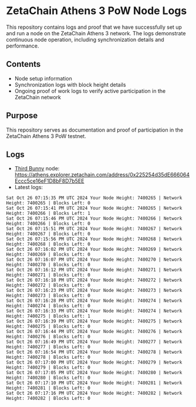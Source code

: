 # ZetaChain Athens 3 PoW Node Logs
This repository contains logs and proof that we have successfully set up and run a node on the ZetaChain Athens 3 network. The logs demonstrate continuous node operation, including synchronization details and performance.

## Contents
- Node setup information
- Synchronization logs with block height details
- Ongoing proof of work logs to verify active participation in the ZetaChain network

## Purpose
This repository serves as documentation and proof of participation in the ZetaChain Athens 3 PoW testnet.

## Logs

- [Third Bunny](https://thirdbunny.xyz/) node: https://athens.explorer.zetachain.com/address/0x225254d35dE666064Eccc5ce16eF1D8bF8D7b5EE
- Latest logs:
```
Sat Oct 26 07:15:35 PM UTC 2024 Your Node Height: 7400265 | Network Height: 7400265 | Blocks Left: 0
Sat Oct 26 07:15:41 PM UTC 2024 Your Node Height: 7400265 | Network Height: 7400266 | Blocks Left: 1
Sat Oct 26 07:15:46 PM UTC 2024 Your Node Height: 7400266 | Network Height: 7400266 | Blocks Left: 0
Sat Oct 26 07:15:51 PM UTC 2024 Your Node Height: 7400267 | Network Height: 7400267 | Blocks Left: 0
Sat Oct 26 07:15:56 PM UTC 2024 Your Node Height: 7400268 | Network Height: 7400268 | Blocks Left: 0
Sat Oct 26 07:16:02 PM UTC 2024 Your Node Height: 7400269 | Network Height: 7400269 | Blocks Left: 0
Sat Oct 26 07:16:07 PM UTC 2024 Your Node Height: 7400270 | Network Height: 7400270 | Blocks Left: 0
Sat Oct 26 07:16:12 PM UTC 2024 Your Node Height: 7400271 | Network Height: 7400271 | Blocks Left: 0
Sat Oct 26 07:16:18 PM UTC 2024 Your Node Height: 7400272 | Network Height: 7400272 | Blocks Left: 0
Sat Oct 26 07:16:23 PM UTC 2024 Your Node Height: 7400273 | Network Height: 7400273 | Blocks Left: 0
Sat Oct 26 07:16:28 PM UTC 2024 Your Node Height: 7400274 | Network Height: 7400274 | Blocks Left: 0
Sat Oct 26 07:16:33 PM UTC 2024 Your Node Height: 7400274 | Network Height: 7400275 | Blocks Left: 1
Sat Oct 26 07:16:39 PM UTC 2024 Your Node Height: 7400275 | Network Height: 7400275 | Blocks Left: 0
Sat Oct 26 07:16:44 PM UTC 2024 Your Node Height: 7400276 | Network Height: 7400276 | Blocks Left: 0
Sat Oct 26 07:16:49 PM UTC 2024 Your Node Height: 7400277 | Network Height: 7400277 | Blocks Left: 0
Sat Oct 26 07:16:54 PM UTC 2024 Your Node Height: 7400278 | Network Height: 7400278 | Blocks Left: 0
Sat Oct 26 07:17:00 PM UTC 2024 Your Node Height: 7400279 | Network Height: 7400279 | Blocks Left: 0
Sat Oct 26 07:17:05 PM UTC 2024 Your Node Height: 7400280 | Network Height: 7400280 | Blocks Left: 0
Sat Oct 26 07:17:10 PM UTC 2024 Your Node Height: 7400281 | Network Height: 7400281 | Blocks Left: 0
Sat Oct 26 07:17:16 PM UTC 2024 Your Node Height: 7400282 | Network Height: 7400282 | Blocks Left: 0
```

